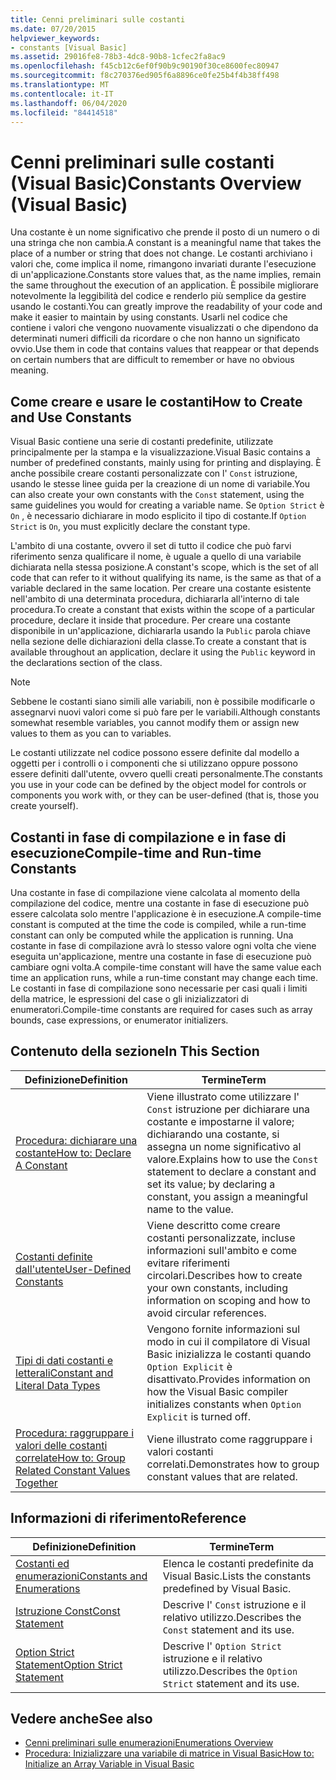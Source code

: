 ```yaml
---
title: Cenni preliminari sulle costanti
ms.date: 07/20/2015
helpviewer_keywords:
- constants [Visual Basic]
ms.assetid: 29016fe8-78b3-4dc8-90b8-1cfec2fa8ac9
ms.openlocfilehash: f45cb12c6ef0f90b9c90190f30ce8600fec80947
ms.sourcegitcommit: f8c270376ed905f6a8896ce0fe25b4f4b38ff498
ms.translationtype: MT
ms.contentlocale: it-IT
ms.lasthandoff: 06/04/2020
ms.locfileid: "84414518"
---
```

# <a name="constants-overview-visual-basic"></a><span data-ttu-id="4f53a-102">Cenni preliminari sulle costanti (Visual Basic)</span><span class="sxs-lookup"><span data-stu-id="4f53a-102">Constants Overview (Visual Basic)</span></span>
<span data-ttu-id="4f53a-103">Una costante è un nome significativo che prende il posto di un numero o di una stringa che non cambia.</span><span class="sxs-lookup"><span data-stu-id="4f53a-103">A constant is a meaningful name that takes the place of a number or string that does not change.</span></span> <span data-ttu-id="4f53a-104">Le costanti archiviano i valori che, come implica il nome, rimangono invariati durante l'esecuzione di un'applicazione.</span><span class="sxs-lookup"><span data-stu-id="4f53a-104">Constants store values that, as the name implies, remain the same throughout the execution of an application.</span></span> <span data-ttu-id="4f53a-105">È possibile migliorare notevolmente la leggibilità del codice e renderlo più semplice da gestire usando le costanti.</span><span class="sxs-lookup"><span data-stu-id="4f53a-105">You can greatly improve the readability of your code and make it easier to maintain by using constants.</span></span> <span data-ttu-id="4f53a-106">Usarli nel codice che contiene i valori che vengono nuovamente visualizzati o che dipendono da determinati numeri difficili da ricordare o che non hanno un significato ovvio.</span><span class="sxs-lookup"><span data-stu-id="4f53a-106">Use them in code that contains values that reappear or that depends on certain numbers that are difficult to remember or have no obvious meaning.</span></span>  
  
## <a name="how-to-create-and-use-constants"></a><span data-ttu-id="4f53a-107">Come creare e usare le costanti</span><span class="sxs-lookup"><span data-stu-id="4f53a-107">How to Create and Use Constants</span></span>  
 <span data-ttu-id="4f53a-108">Visual Basic contiene una serie di costanti predefinite, utilizzate principalmente per la stampa e la visualizzazione.</span><span class="sxs-lookup"><span data-stu-id="4f53a-108">Visual Basic contains a number of predefined constants, mainly using for printing and displaying.</span></span> <span data-ttu-id="4f53a-109">È anche possibile creare costanti personalizzate con l' `Const` istruzione, usando le stesse linee guida per la creazione di un nome di variabile.</span><span class="sxs-lookup"><span data-stu-id="4f53a-109">You can also create your own constants with the `Const` statement, using the same guidelines you would for creating a variable name.</span></span> <span data-ttu-id="4f53a-110">Se `Option Strict` è `On` , è necessario dichiarare in modo esplicito il tipo di costante.</span><span class="sxs-lookup"><span data-stu-id="4f53a-110">If `Option Strict` is `On`, you must explicitly declare the constant type.</span></span>  
  
 <span data-ttu-id="4f53a-111">L'ambito di una costante, ovvero il set di tutto il codice che può farvi riferimento senza qualificare il nome, è uguale a quello di una variabile dichiarata nella stessa posizione.</span><span class="sxs-lookup"><span data-stu-id="4f53a-111">A constant's scope, which is the set of all code that can refer to it without qualifying its name, is the same as that of a variable declared in the same location.</span></span> <span data-ttu-id="4f53a-112">Per creare una costante esistente nell'ambito di una determinata procedura, dichiararla all'interno di tale procedura.</span><span class="sxs-lookup"><span data-stu-id="4f53a-112">To create a constant that exists within the scope of a particular procedure, declare it inside that procedure.</span></span> <span data-ttu-id="4f53a-113">Per creare una costante disponibile in un'applicazione, dichiararla usando la `Public` parola chiave nella sezione delle dichiarazioni della classe.</span><span class="sxs-lookup"><span data-stu-id="4f53a-113">To create a constant that is available throughout an application, declare it using the `Public` keyword in the declarations section of the class.</span></span>  
  
> [!NOTE]
> <span data-ttu-id="4f53a-114">Sebbene le costanti siano simili alle variabili, non è possibile modificarle o assegnarvi nuovi valori come si può fare per le variabili.</span><span class="sxs-lookup"><span data-stu-id="4f53a-114">Although constants somewhat resemble variables, you cannot modify them or assign new values to them as you can to variables.</span></span>  
  
 <span data-ttu-id="4f53a-115">Le costanti utilizzate nel codice possono essere definite dal modello a oggetti per i controlli o i componenti che si utilizzano oppure possono essere definiti dall'utente, ovvero quelli creati personalmente.</span><span class="sxs-lookup"><span data-stu-id="4f53a-115">The constants you use in your code can be defined by the object model for controls or components you work with, or they can be user-defined (that is, those you create yourself).</span></span>  
  
## <a name="compile-time-and-run-time-constants"></a><span data-ttu-id="4f53a-116">Costanti in fase di compilazione e in fase di esecuzione</span><span class="sxs-lookup"><span data-stu-id="4f53a-116">Compile-time and Run-time Constants</span></span>  
 <span data-ttu-id="4f53a-117">Una costante in fase di compilazione viene calcolata al momento della compilazione del codice, mentre una costante in fase di esecuzione può essere calcolata solo mentre l'applicazione è in esecuzione.</span><span class="sxs-lookup"><span data-stu-id="4f53a-117">A compile-time constant is computed at the time the code is compiled, while a run-time constant can only be computed while the application is running.</span></span> <span data-ttu-id="4f53a-118">Una costante in fase di compilazione avrà lo stesso valore ogni volta che viene eseguita un'applicazione, mentre una costante in fase di esecuzione può cambiare ogni volta.</span><span class="sxs-lookup"><span data-stu-id="4f53a-118">A compile-time constant will have the same value each time an application runs, while a run-time constant may change each time.</span></span> <span data-ttu-id="4f53a-119">Le costanti in fase di compilazione sono necessarie per casi quali i limiti della matrice, le espressioni del case o gli inizializzatori di enumeratori.</span><span class="sxs-lookup"><span data-stu-id="4f53a-119">Compile-time constants are required for cases such as array bounds, case expressions, or enumerator initializers.</span></span>  
  
## <a name="in-this-section"></a><span data-ttu-id="4f53a-120">Contenuto della sezione</span><span class="sxs-lookup"><span data-stu-id="4f53a-120">In This Section</span></span>  
  
|<span data-ttu-id="4f53a-121">Definizione</span><span class="sxs-lookup"><span data-stu-id="4f53a-121">Definition</span></span>|<span data-ttu-id="4f53a-122">Termine</span><span class="sxs-lookup"><span data-stu-id="4f53a-122">Term</span></span>|  
|---|---|  
|[<span data-ttu-id="4f53a-123">Procedura: dichiarare una costante</span><span class="sxs-lookup"><span data-stu-id="4f53a-123">How to: Declare A Constant</span></span>](how-to-declare-a-constant.md)|<span data-ttu-id="4f53a-124">Viene illustrato come utilizzare l' `Const` istruzione per dichiarare una costante e impostarne il valore; dichiarando una costante, si assegna un nome significativo al valore.</span><span class="sxs-lookup"><span data-stu-id="4f53a-124">Explains how to use the `Const` statement to declare a constant and set its value; by declaring a constant, you assign a meaningful name to the value.</span></span>|  
|[<span data-ttu-id="4f53a-125">Costanti definite dall'utente</span><span class="sxs-lookup"><span data-stu-id="4f53a-125">User-Defined Constants</span></span>](user-defined-constants.md)|<span data-ttu-id="4f53a-126">Viene descritto come creare costanti personalizzate, incluse informazioni sull'ambito e come evitare riferimenti circolari.</span><span class="sxs-lookup"><span data-stu-id="4f53a-126">Describes how to create your own constants, including information on scoping and how to avoid circular references.</span></span>|  
|[<span data-ttu-id="4f53a-127">Tipi di dati costanti e letterali</span><span class="sxs-lookup"><span data-stu-id="4f53a-127">Constant and Literal Data Types</span></span>](constant-and-literal-data-types.md)|<span data-ttu-id="4f53a-128">Vengono fornite informazioni sul modo in cui il compilatore di Visual Basic inizializza le costanti quando `Option Explicit` è disattivato.</span><span class="sxs-lookup"><span data-stu-id="4f53a-128">Provides information on how the Visual Basic compiler initializes constants when `Option Explicit` is turned off.</span></span>|  
|[<span data-ttu-id="4f53a-129">Procedura: raggruppare i valori delle costanti correlate</span><span class="sxs-lookup"><span data-stu-id="4f53a-129">How to: Group Related Constant Values Together</span></span>](how-to-group-related-constant-values-together.md)|<span data-ttu-id="4f53a-130">Viene illustrato come raggruppare i valori costanti correlati.</span><span class="sxs-lookup"><span data-stu-id="4f53a-130">Demonstrates how to group constant values that are related.</span></span>|  
  
## <a name="reference"></a><span data-ttu-id="4f53a-131">Informazioni di riferimento</span><span class="sxs-lookup"><span data-stu-id="4f53a-131">Reference</span></span>  
  
|<span data-ttu-id="4f53a-132">Definizione</span><span class="sxs-lookup"><span data-stu-id="4f53a-132">Definition</span></span>|<span data-ttu-id="4f53a-133">Termine</span><span class="sxs-lookup"><span data-stu-id="4f53a-133">Term</span></span>|  
|---|---|  
|[<span data-ttu-id="4f53a-134">Costanti ed enumerazioni</span><span class="sxs-lookup"><span data-stu-id="4f53a-134">Constants and Enumerations</span></span>](../../../language-reference/constants-and-enumerations.md)|<span data-ttu-id="4f53a-135">Elenca le costanti predefinite da Visual Basic.</span><span class="sxs-lookup"><span data-stu-id="4f53a-135">Lists the constants predefined by Visual Basic.</span></span>|  
|[<span data-ttu-id="4f53a-136">Istruzione Const</span><span class="sxs-lookup"><span data-stu-id="4f53a-136">Const Statement</span></span>](../../../language-reference/statements/const-statement.md)|<span data-ttu-id="4f53a-137">Descrive l' `Const` istruzione e il relativo utilizzo.</span><span class="sxs-lookup"><span data-stu-id="4f53a-137">Describes the `Const` statement and its use.</span></span>|  
|[<span data-ttu-id="4f53a-138">Option Strict Statement</span><span class="sxs-lookup"><span data-stu-id="4f53a-138">Option Strict Statement</span></span>](../../../language-reference/statements/option-strict-statement.md)|<span data-ttu-id="4f53a-139">Descrive l' `Option Strict` istruzione e il relativo utilizzo.</span><span class="sxs-lookup"><span data-stu-id="4f53a-139">Describes the `Option Strict` statement and its use.</span></span>|  
  
## <a name="see-also"></a><span data-ttu-id="4f53a-140">Vedere anche</span><span class="sxs-lookup"><span data-stu-id="4f53a-140">See also</span></span>

- [<span data-ttu-id="4f53a-141">Cenni preliminari sulle enumerazioni</span><span class="sxs-lookup"><span data-stu-id="4f53a-141">Enumerations Overview</span></span>](enumerations-overview.md)
- [<span data-ttu-id="4f53a-142">Procedura: Inizializzare una variabile di matrice in Visual Basic</span><span class="sxs-lookup"><span data-stu-id="4f53a-142">How to: Initialize an Array Variable in Visual Basic</span></span>](../arrays/how-to-initialize-an-array-variable.md)
